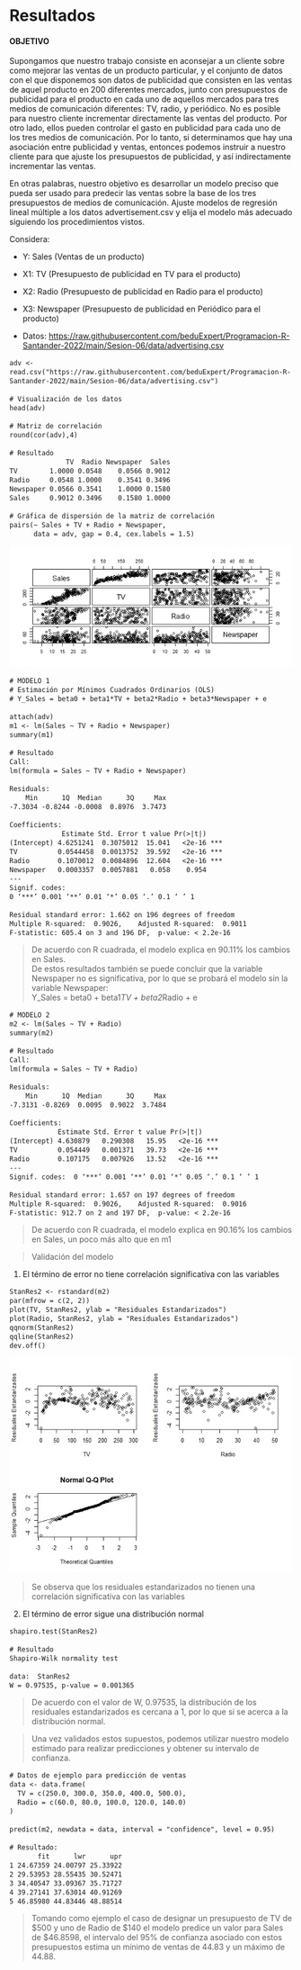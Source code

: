 # Resultados
#### OBJETIVO
Supongamos que nuestro trabajo consiste en aconsejar a un cliente sobre como mejorar las ventas de un producto particular, y el conjunto de datos con el que disponemos son datos de publicidad que consisten en las ventas de aquel producto en 200 diferentes mercados, junto con presupuestos de publicidad para el producto en cada uno de aquellos mercados para tres medios de comunicación diferentes: TV, radio, y periódico. No es posible para nuestro cliente incrementar directamente las ventas del producto. Por otro lado, ellos pueden controlar el gasto en publicidad para cada uno de los tres medios de comunicación. Por lo tanto, si determinamos que hay una asociación entre publicidad y ventas, entonces podemos instruir a nuestro cliente para que ajuste los presupuestos de publicidad, y así indirectamente incrementar las ventas.

En otras palabras, nuestro objetivo es desarrollar un modelo preciso que pueda ser usado para predecir las ventas sobre la base de los tres presupuestos de medios de comunicación. Ajuste modelos de regresión lineal múltiple a los datos advertisement.csv y elija el modelo más adecuado siguiendo los procedimientos vistos.
 
Considera:
  
- Y: Sales (Ventas de un producto)
- X1: TV (Presupuesto de publicidad en TV para el producto)
- X2: Radio (Presupuesto de publicidad en Radio para el producto)
- X3: Newspaper (Presupuesto de publicidad en Periódico para el producto)

- Datos: https://raw.githubusercontent.com/beduExpert/Programacion-R-Santander-2022/main/Sesion-06/data/advertising.csv

```
adv <- read.csv("https://raw.githubusercontent.com/beduExpert/Programacion-R-Santander-2022/main/Sesion-06/data/advertising.csv")

# Visualización de los datos
head(adv)

# Matriz de correlación
round(cor(adv),4) 

# Resultado
              TV  Radio Newspaper  Sales
TV        1.0000 0.0548    0.0566 0.9012
Radio     0.0548 1.0000    0.3541 0.3496
Newspaper 0.0566 0.3541    1.0000 0.1580
Sales     0.9012 0.3496    0.1580 1.0000

# Gráfica de dispersión de la matriz de correlación
pairs(~ Sales + TV + Radio + Newspaper, 
      data = adv, gap = 0.4, cex.labels = 1.5)
```
![dispersionMatrizCorrelacion](img/dispersionMatrizCorrelacion.png)

```
# MODELO 1
# Estimación por Mínimos Cuadrados Ordinarios (OLS)
# Y_Sales = beta0 + beta1*TV + beta2*Radio + beta3*Newspaper + e

attach(adv)
m1 <- lm(Sales ~ TV + Radio + Newspaper)
summary(m1)

# Resultado
Call:
lm(formula = Sales ~ TV + Radio + Newspaper)

Residuals:
    Min      1Q  Median      3Q     Max 
-7.3034 -0.8244 -0.0008  0.8976  3.7473 

Coefficients:
             Estimate Std. Error t value Pr(>|t|)    
(Intercept) 4.6251241  0.3075012  15.041   <2e-16 ***
TV          0.0544458  0.0013752  39.592   <2e-16 ***
Radio       0.1070012  0.0084896  12.604   <2e-16 ***
Newspaper   0.0003357  0.0057881   0.058    0.954    
---
Signif. codes:  
0 ‘***’ 0.001 ‘**’ 0.01 ‘*’ 0.05 ‘.’ 0.1 ‘ ’ 1

Residual standard error: 1.662 on 196 degrees of freedom
Multiple R-squared:  0.9026,	Adjusted R-squared:  0.9011 
F-statistic: 605.4 on 3 and 196 DF,  p-value: < 2.2e-16
```

> De acuerdo con R cuadrada, el modelo explica en 90.11% los cambios en Sales.
</br>De estos resultados también se puede concluir que la variable Newspaper no es significativa, por lo que se probará el modelo sin la variable Newspaper:
</br>Y_Sales = beta0 + beta1*TV + beta2*Radio + e

```
# MODELO 2
m2 <- lm(Sales ~ TV + Radio)
summary(m2)

# Resultado
Call:
lm(formula = Sales ~ TV + Radio)

Residuals:
    Min      1Q  Median      3Q     Max 
-7.3131 -0.8269  0.0095  0.9022  3.7484 

Coefficients:
            Estimate Std. Error t value Pr(>|t|)    
(Intercept) 4.630879   0.290308   15.95   <2e-16 ***
TV          0.054449   0.001371   39.73   <2e-16 ***
Radio       0.107175   0.007926   13.52   <2e-16 ***
---
Signif. codes:  0 ‘***’ 0.001 ‘**’ 0.01 ‘*’ 0.05 ‘.’ 0.1 ‘ ’ 1

Residual standard error: 1.657 on 197 degrees of freedom
Multiple R-squared:  0.9026,	Adjusted R-squared:  0.9016 
F-statistic: 912.7 on 2 and 197 DF,  p-value: < 2.2e-16
```
> De acuerdo con R cuadrada, el modelo explica en 90.16% los cambios en Sales, un poco más alto que en m1

> Validación del modelo
1. El término de error no tiene correlación significativa con las variables 

```
StanRes2 <- rstandard(m2)
par(mfrow = c(2, 2))
plot(TV, StanRes2, ylab = "Residuales Estandarizados")
plot(Radio, StanRes2, ylab = "Residuales Estandarizados")
qqnorm(StanRes2)
qqline(StanRes2)
dev.off()
```
![residualesEstandarizados](img/residualesEstandarizados.png)

> Se observa que los residuales estandarizados no tienen una correlación significativa con las variables

2. El término de error sigue una distribución normal
```
shapiro.test(StanRes2)

# Resultado
Shapiro-Wilk normality test

data:  StanRes2
W = 0.97535, p-value = 0.001365
```
> De acuerdo con el valor de W, 0.97535, la distribución de los residuales estandarizados es cercana a 1, por lo que si se acerca a la distribución normal.

> Una vez validados estos supuestos, podemos utilizar nuestro modelo estimado para realizar predicciones y obtener su intervalo de confianza.

```
# Datos de ejemplo para predicción de ventas
data <- data.frame(
  TV = c(250.0, 300.0, 350.0, 400.0, 500.0),
  Radio = c(60.0, 80.0, 100.0, 120.0, 140.0)
)

predict(m2, newdata = data, interval = "confidence", level = 0.95)

# Resultado:
       fit      lwr      upr
1 24.67359 24.00797 25.33922
2 29.53953 28.55435 30.52471
3 34.40547 33.09367 35.71727
4 39.27141 37.63014 40.91269
5 46.85980 44.83446 48.88514
```
> Tomando como ejemplo el caso de designar un presupuesto de TV de $500 y uno de Radio de $140 el modelo predice un valor para Sales de $46.8598, el intervalo del 95% de confianza asociado con estos presupuestos estima un mínimo de ventas de 44.83 y un máximo de 44.88.
